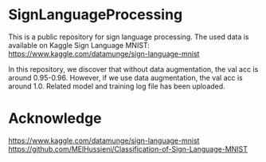 # SignLanguageProcessing
This is a public repository for sign language processing.
The used data is available on Kaggle Sign Language MNIST: https://www.kaggle.com/datamunge/sign-language-mnist

In this repository, we discover that without data augmentation, the val acc is around 0.95-0.96. However, if we use data augmentation, the val acc is around 1.0. Related model and training log file has been uploaded. 

# Acknowledge
https://www.kaggle.com/datamunge/sign-language-mnist
https://github.com/MElHussieni/Classification-of-Sign-Language-MNIST

